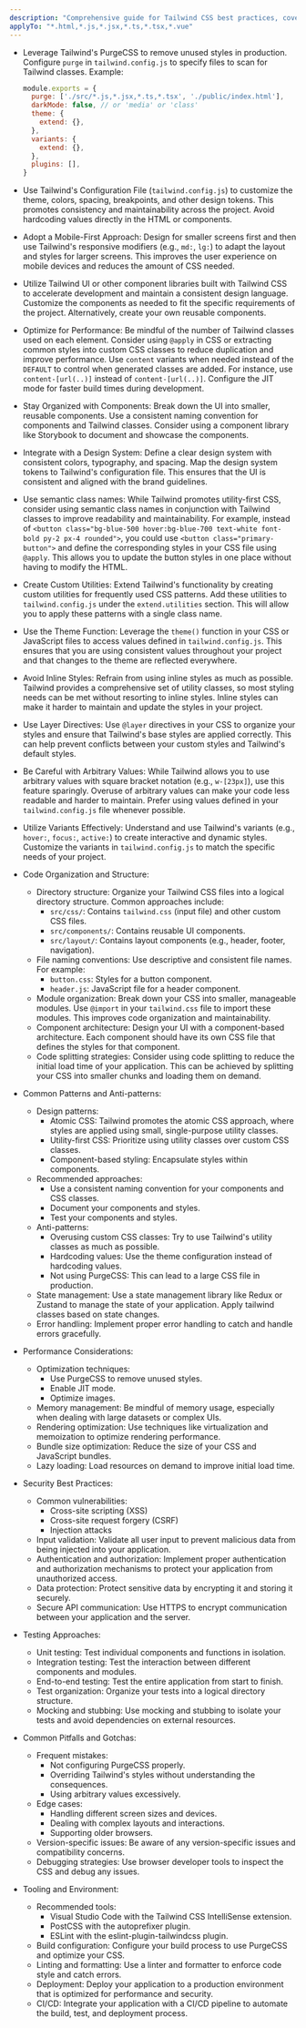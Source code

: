 ```yaml
---
description: "Comprehensive guide for Tailwind CSS best practices, covering code organization, performance optimization, security considerations, and common pitfalls. This instruction provides actionable guidance for developers to build scalable and maintainable Tailwind CSS projects."
applyTo: "*.html,*.js,*.jsx,*.ts,*.tsx,*.vue"
---
```

- Leverage Tailwind's PurgeCSS to remove unused styles in production. Configure `purge` in `tailwind.config.js` to specify files to scan for Tailwind classes.  Example:
  
  ```javascript
  module.exports = {
    purge: ['./src/*.js,*.jsx,*.ts,*.tsx', './public/index.html'],
    darkMode: false, // or 'media' or 'class'
    theme: {
      extend: {},
    },
    variants: {
      extend: {},
    },
    plugins: [],
  }
  ```

- Use Tailwind's Configuration File (`tailwind.config.js`) to customize the theme, colors, spacing, breakpoints, and other design tokens.  This promotes consistency and maintainability across the project.  Avoid hardcoding values directly in the HTML or components.
- Adopt a Mobile-First Approach: Design for smaller screens first and then use Tailwind's responsive modifiers (e.g., `md:`, `lg:`) to adapt the layout and styles for larger screens.  This improves the user experience on mobile devices and reduces the amount of CSS needed.
- Utilize Tailwind UI or other component libraries built with Tailwind CSS to accelerate development and maintain a consistent design language.  Customize the components as needed to fit the specific requirements of the project.  Alternatively, create your own reusable components.
- Optimize for Performance:  Be mindful of the number of Tailwind classes used on each element.  Consider using `@apply` in CSS or extracting common styles into custom CSS classes to reduce duplication and improve performance. Use `content` variants when needed instead of the `DEFAULT` to control when generated classes are added.  For instance, use `content-[url(..)]` instead of `content-[url(..)]`. Configure the JIT mode for faster build times during development.
- Stay Organized with Components: Break down the UI into smaller, reusable components.  Use a consistent naming convention for components and Tailwind classes.  Consider using a component library like Storybook to document and showcase the components.
- Integrate with a Design System: Define a clear design system with consistent colors, typography, and spacing.  Map the design system tokens to Tailwind's configuration file.  This ensures that the UI is consistent and aligned with the brand guidelines.
- Use semantic class names: While Tailwind promotes utility-first CSS, consider using semantic class names in conjunction with Tailwind classes to improve readability and maintainability. For example, instead of `<button class="bg-blue-500 hover:bg-blue-700 text-white font-bold py-2 px-4 rounded">`, you could use `<button class="primary-button">` and define the corresponding styles in your CSS file using `@apply`. This allows you to update the button styles in one place without having to modify the HTML.
- Create Custom Utilities: Extend Tailwind's functionality by creating custom utilities for frequently used CSS patterns. Add these utilities to `tailwind.config.js` under the `extend.utilities` section. This will allow you to apply these patterns with a single class name.
- Use the Theme Function:  Leverage the `theme()` function in your CSS or JavaScript files to access values defined in `tailwind.config.js`. This ensures that you are using consistent values throughout your project and that changes to the theme are reflected everywhere.
- Avoid Inline Styles: Refrain from using inline styles as much as possible. Tailwind provides a comprehensive set of utility classes, so most styling needs can be met without resorting to inline styles. Inline styles can make it harder to maintain and update the styles in your project.
- Use Layer Directives: Use `@layer` directives in your CSS to organize your styles and ensure that Tailwind's base styles are applied correctly. This can help prevent conflicts between your custom styles and Tailwind's default styles.
- Be Careful with Arbitrary Values: While Tailwind allows you to use arbitrary values with square bracket notation (e.g., `w-[23px]`), use this feature sparingly. Overuse of arbitrary values can make your code less readable and harder to maintain. Prefer using values defined in your `tailwind.config.js` file whenever possible.
- Utilize Variants Effectively: Understand and use Tailwind's variants (e.g., `hover:`, `focus:`, `active:`) to create interactive and dynamic styles. Customize the variants in `tailwind.config.js` to match the specific needs of your project.
- Code Organization and Structure:
  - Directory structure: Organize your Tailwind CSS files into a logical directory structure. Common approaches include:
    - `src/css/`: Contains `tailwind.css` (input file) and other custom CSS files.
    - `src/components/`: Contains reusable UI components.
    - `src/layout/`: Contains layout components (e.g., header, footer, navigation).
  - File naming conventions: Use descriptive and consistent file names. For example:
    - `button.css`: Styles for a button component.
    - `header.js`: JavaScript file for a header component.
  - Module organization: Break down your CSS into smaller, manageable modules. Use `@import` in your `tailwind.css` file to import these modules. This improves code organization and maintainability.
  - Component architecture: Design your UI with a component-based architecture. Each component should have its own CSS file that defines the styles for that component.
  - Code splitting strategies: Consider using code splitting to reduce the initial load time of your application. This can be achieved by splitting your CSS into smaller chunks and loading them on demand.
- Common Patterns and Anti-patterns:
  - Design patterns: 
    - Atomic CSS: Tailwind promotes the atomic CSS approach, where styles are applied using small, single-purpose utility classes.
    - Utility-first CSS: Prioritize using utility classes over custom CSS classes.
    - Component-based styling: Encapsulate styles within components.
  - Recommended approaches: 
    - Use a consistent naming convention for your components and CSS classes.
    - Document your components and styles.
    - Test your components and styles.
  - Anti-patterns: 
    - Overusing custom CSS classes: Try to use Tailwind's utility classes as much as possible.
    - Hardcoding values: Use the theme configuration instead of hardcoding values.
    - Not using PurgeCSS: This can lead to a large CSS file in production.
  - State management: Use a state management library like Redux or Zustand to manage the state of your application. Apply tailwind classes based on state changes.
  - Error handling: Implement proper error handling to catch and handle errors gracefully.
- Performance Considerations:
  - Optimization techniques: 
    - Use PurgeCSS to remove unused styles.
    - Enable JIT mode.
    - Optimize images.
  - Memory management: Be mindful of memory usage, especially when dealing with large datasets or complex UIs.
  - Rendering optimization: Use techniques like virtualization and memoization to optimize rendering performance.
  - Bundle size optimization: Reduce the size of your CSS and JavaScript bundles.
  - Lazy loading: Load resources on demand to improve initial load time.
- Security Best Practices:
  - Common vulnerabilities: 
    - Cross-site scripting (XSS)
    - Cross-site request forgery (CSRF)
    - Injection attacks
  - Input validation: Validate all user input to prevent malicious data from being injected into your application.
  - Authentication and authorization: Implement proper authentication and authorization mechanisms to protect your application from unauthorized access.
  - Data protection: Protect sensitive data by encrypting it and storing it securely.
  - Secure API communication: Use HTTPS to encrypt communication between your application and the server.
- Testing Approaches:
  - Unit testing: Test individual components and functions in isolation.
  - Integration testing: Test the interaction between different components and modules.
  - End-to-end testing: Test the entire application from start to finish.
  - Test organization: Organize your tests into a logical directory structure.
  - Mocking and stubbing: Use mocking and stubbing to isolate your tests and avoid dependencies on external resources.
- Common Pitfalls and Gotchas:
  - Frequent mistakes: 
    - Not configuring PurgeCSS properly.
    - Overriding Tailwind's styles without understanding the consequences.
    - Using arbitrary values excessively.
  - Edge cases: 
    - Handling different screen sizes and devices.
    - Dealing with complex layouts and interactions.
    - Supporting older browsers.
  - Version-specific issues: Be aware of any version-specific issues and compatibility concerns.
  - Debugging strategies: Use browser developer tools to inspect the CSS and debug any issues.
- Tooling and Environment:
  - Recommended tools: 
    - Visual Studio Code with the Tailwind CSS IntelliSense extension.
    - PostCSS with the autoprefixer plugin.
    - ESLint with the eslint-plugin-tailwindcss plugin.
  - Build configuration: Configure your build process to use PurgeCSS and optimize your CSS.
  - Linting and formatting: Use a linter and formatter to enforce code style and catch errors.
  - Deployment: Deploy your application to a production environment that is optimized for performance and security.
  - CI/CD: Integrate your application with a CI/CD pipeline to automate the build, test, and deployment process.